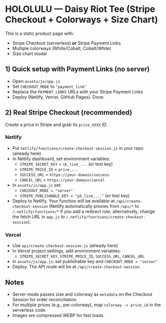 
# HOLOLULU — Daisy Riot Tee (Stripe Checkout + Colorways + Size Chart)

This is a static product page with:
- Stripe Checkout (serverless) **or** Stripe Payment Links
- Multiple colorways (White/Cobalt, Cobalt/White)
- Size chart modal

## 1) Quick setup with Payment Links (no server)
- Open `assets/js/app.js`
- Set `CHECKOUT_MODE` to `"payment_link"`
- Replace the `PAYMENT_LINKS` URLs with your Stripe Payment Links
- Deploy (Netlify, Vercel, GitHub Pages). Done.

## 2) Real Stripe Checkout (recommended)
Create a price in Stripe and grab its `price_XXXX` ID.

### Netlify
- Put `netlify/functions/create-checkout-session.js` in your repo (already here)
- In Netlify dashboard, set environment variables:
  - `STRIPE_SECRET_KEY` = `sk_live_...` (or test key)
  - `STRIPE_PRICE_ID`   = `price_...`
  - `SUCCESS_URL`       = `https://your-domain/success`
  - `CANCEL_URL`        = `https://your-domain/cancel`
- In `assets/js/app.js` set:
  - `CHECKOUT_MODE = "server"`
  - `STRIPE_PUBLISHABLE_KEY = "pk_live_..."` (or test key)
- Deploy to Netlify. Your function will be available at `/api/create-checkout-session`
  (Netlify automatically proxies from `/api/*` to `/.netlify/functions/*` if you add a redirect rule;
   alternatively, change the fetch URL in `app.js` to `/.netlify/functions/create-checkout-session`).

### Vercel
- Use `api/create-checkout-session.js` (already here)
- In Vercel project settings, add environment variables:
  - `STRIPE_SECRET_KEY`, `STRIPE_PRICE_ID`, `SUCCESS_URL`, `CANCEL_URL`
- In `assets/js/app.js`: set publishable key and `CHECKOUT_MODE = "server"`
- Deploy. The API route will be at `/api/create-checkout-session`.

## Notes
- Server mode passes size and colorway as `metadata` on the Checkout Session for order reconciliation.
- For multiple prices (e.g., per colorway), map `colorway -> price_id` in the serverless code.
- Images are compressed WEBP for fast loads.
